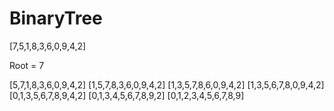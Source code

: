 # BinaryTree

[7,5,1,8,3,6,0,9,4,2]

Root = 7

[5,7,1,8,3,6,0,9,4,2]
[1,5,7,8,3,6,0,9,4,2]
[1,3,5,7,8,6,0,9,4,2]
[1,3,5,6,7,8,0,9,4,2]
[0,1,3,5,6,7,8,9,4,2]
[0,1,3,4,5,6,7,8,9,2]
[0,1,2,3,4,5,6,7,8,9]
